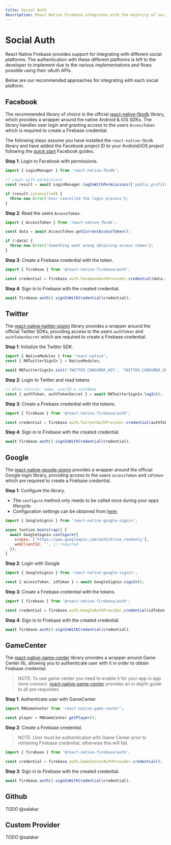 ```yaml
---
title: Social Auth
description: React Native Firebase integrates with the majority of social auth providers, using external libraries.
---
```


# Social Auth

React Native Firebase provides support for integrating with different social platforms. The authentication with these
different platforms is left to the developer to implement due to the various implementations and flows possible using their
oAuth APIs.

Below are our recommended approaches for integrating with each social platform.

## Facebook

The recommended library of choice is the official [react-native-fbsdk](https://github.com/facebook/react-native-fbsdk)
library, which provides a wrapper around the native Android & iOS SDKs. The library handles user login and granting
access to the users `AccessToken` which is required to create a Firebase credential.

The following steps assume you have installed the `react-native-fbsdk` library and have added the Facebook project ID to your Android/iOS project following the [quick start](https://developers.facebook.com/quickstarts/) Facebook guides.

**Step 1**: Login to Facebook with permissions.

```js
import { LoginManager } from 'react-native-fbsdk';

// Login with permissions
const result = await LoginManager.logInWithPermissions(['public_profile', 'email']);

if (result.isCancelled) {
  throw new Error('User cancelled the login process');
}
```

**Step 2**: Read the users `AccessToken`.

```js
import { AccessToken } from 'react-native-fbsdk';

const data = await AccessToken.getCurrentAccessToken();

if (!data) {
  throw new Error('Something went wrong obtaining access token');
}
```

**Step 3**: Create a Firebase credential with the token.

```js
import { firebase } from '@react-native-firebase/auth';

const credential = firebase.auth.FacebookAuthProvider.credential(data.accessToken);
```

**Step 4**: Sign in to Firebase with the created credential.

```js
await firebase.auth().signInWithCredential(credential);
```

## Twitter

The [react-native-twitter-signin](https://github.com/GoldenOwlAsia/react-native-twitter-signin) library provides a
wrapper around the official Twitter SDKs, providing access to the users `authToken` and `authTokenSecret` which are
required to create a Firebase credential.

**Step 1**: Initialize the Twitter SDK.

```js
import { NativeModules } from 'react-native';
const { RNTwitterSignIn } = NativeModules;

await RNTwitterSignIn.init('TWITTER_CONSUMER_KEY', 'TWITTER_CONSUMER_SECRET');
```

**Step 2**: Login to Twitter and read tokens

```js
// Also returns: name, userID & userName
const { authToken, authTokenSecret } = await RNTwitterSignIn.logIn();
```

**Step 3**: Create a Firebase credential with the tokens.

```js
import { firebase } from '@react-native-firebase/auth';

const credential = firebase.auth.TwitterAuthProvider.credential(authToken, authTokenSecret);
```

**Step 4**: Sign in to Firebase with the created credential.

```js
await firebase.auth().signInWithCredential(credential);
```

## Google

The [react-native-google-signin](https://github.com/react-native-community/react-native-google-signin) provides a
wrapper around the official Google login library, providing access to the users `accessToken` and `idToken` which are
required to create a Firebase credential.

**Step 1**: Configure the library.

- The `configure` method only needs to be called once during your apps lifecycle.
- Configuration settings can be obtained from [here](https://github.com/react-native-community/react-native-google-signin/blob/master/docs/get-config-file.md);

```js
import { GoogleSignin } from 'react-native-google-signin';

async funtion bootstrap() {
  await GoogleSignin.configure({
    scopes: ['https://www.googleapis.com/auth/drive.readonly'],
    webClientId: '', // required
  });
}
```

**Step 2**: Login with Google

```js
import { GoogleSignin } from 'react-native-google-signin';

const { accessToken, idToken } = await GoogleSignin.signIn();
```

**Step 3**: Create a Firebase credential with the tokens.

```js
import { firebase } from '@react-native-firebase/auth';

const credential = firebase.auth.GoogleAuthProvider.credential(idToken, accessToken);
```

**Step 4**: Sign in to Firebase with the created credential.

```js
await firebase.auth().signInWithCredential(credential);
```

## GameCenter

The [react-native-game-center](https://github.com/garrettmac/react-native-game-center) library provides a
wrapper around Game Center lib, allowing you to authenticate user with it in order to obtain Firebase credential.

> NOTE: To use game center you need to enable it for your app in app store connect.
> [react-native-game-center](https://github.com/garrettmac/react-native-game-center) provides an in depth
> guide to all pre-requisites.

**Step 1**: Authenticate user with GameCenter

```js
import RNGameCenter from 'react-native-game-center';

const player = RNGameCenter.getPlayer();
```

**Step 2**: Create a Firebase credential.

> NOTE: User must be authenticated with Game Center prior to retrieving Firebase credential,
> otherwise this will fail.

```js
import { firebase } from '@react-native-firebase/auth';

const credential = firebase.auth.GameCenterAuthProvider.credential();
```

**Step 3**: Sign in to Firebase with the created credential.

```js
await firebase.auth().signInWithCredential(credential);
```

## Github

_TODO_ @salakar

## Custom Provider

_TODO_ @salakar
